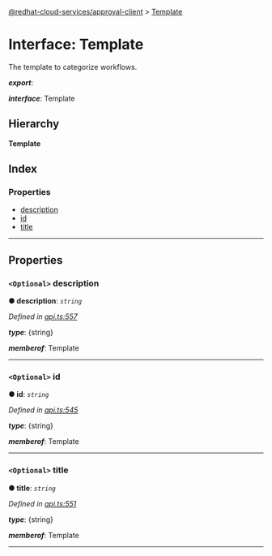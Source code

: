 [@redhat-cloud-services/approval-client](../README.md) > [Template](../interfaces/template.md)

# Interface: Template

The template to categorize workflows.

*__export__*: 

*__interface__*: Template

## Hierarchy

**Template**

## Index

### Properties

* [description](template.md#description)
* [id](template.md#id)
* [title](template.md#title)

---

## Properties

<a id="description"></a>

### `<Optional>` description

**● description**: *`string`*

*Defined in [api.ts:557](https://github.com/karelhala/javascript-clients/blob/master/packages/approval/api.ts#L557)*

*__type__*: {string}

*__memberof__*: Template

___
<a id="id"></a>

### `<Optional>` id

**● id**: *`string`*

*Defined in [api.ts:545](https://github.com/karelhala/javascript-clients/blob/master/packages/approval/api.ts#L545)*

*__type__*: {string}

*__memberof__*: Template

___
<a id="title"></a>

### `<Optional>` title

**● title**: *`string`*

*Defined in [api.ts:551](https://github.com/karelhala/javascript-clients/blob/master/packages/approval/api.ts#L551)*

*__type__*: {string}

*__memberof__*: Template

___

